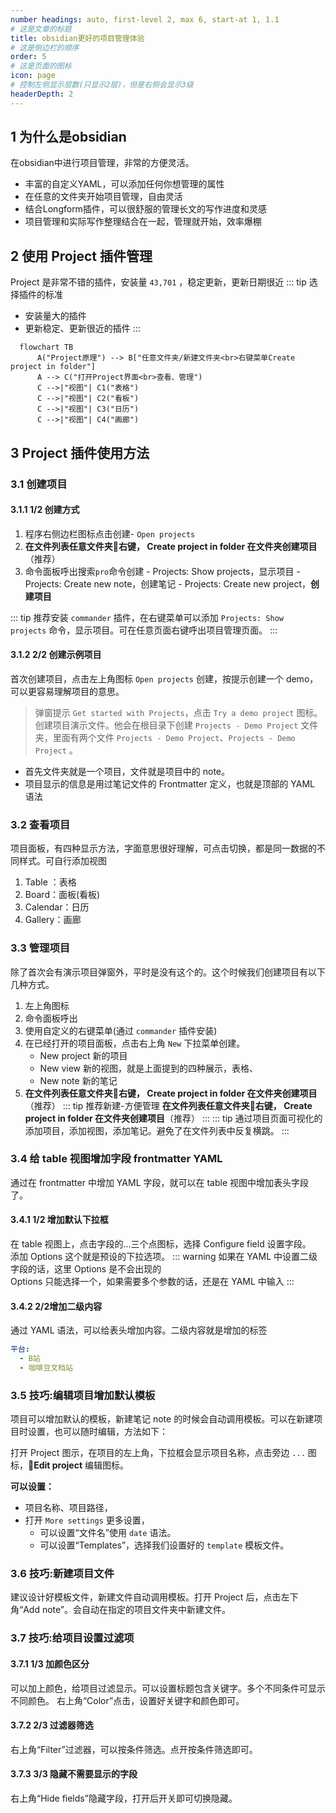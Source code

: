 ```yaml
---
number headings: auto, first-level 2, max 6, start-at 1, 1.1
# 这是文章的标题
title: obsidian更好的项目管理体验
# 这是侧边栏的顺序
order: 5
# 这是页面的图标
icon: page
# 控制左侧显示层数(只显示2层)，但是右侧会显示3级
headerDepth: 2
---
```

## 1 为什么是obsidian
在obsidian中进行项目管理，非常的方便灵活。
- 丰富的自定义YAML，可以添加任何你想管理的属性
- 在任意的文件夹开始项目管理，自由灵活
- 结合Longform插件，可以很舒服的管理长文的写作进度和灵感
- 项目管理和实际写作整理结合在一起，管理就开始，效率爆棚

## 2 使用 Project 插件管理
Project 是非常不错的插件，安装量  `43,701` ，稳定更新，更新日期很近
::: tip 选择插件的标准
- 安装量大的插件
- 更新稳定、更新很近的插件
:::

```mermaid
  flowchart TB
      A("Project原理") --> B["任意文件夹/新建文件夹<br>右键菜单Create project in folder"]
      A --> C("打开Project界面<br>查看、管理")
      C -->|"视图"| C1("表格")
      C -->|"视图"| C2("看板")
      C -->|"视图"| C3("日历")
      C -->|"视图"| C4("画廊")
```

## 3 Project 插件使用方法
### 3.1 创建项目
#### 3.1.1 1/2 创建方式
1.   程序右侧边栏图标点击创建- `Open projects`
2.   **在文件列表任意文件夹📁右键， Create project in folder 在文件夹创建项目**（推荐）
3.   命令面板呼出搜索`pro`命令创建
    -   Projects: Show projects，显示项目
    -   Projects: Create new note，创建笔记
    -   Projects: Create new project，**创建项目**

::: tip
推荐安装 `commander` 插件，在右键菜单可以添加 `Projects: Show projects` 命令，显示项目。可在任意页面右键呼出项目管理页面。
:::

#### 3.1.2 2/2 创建示例项目

首次创建项目，点击左上角图标 `Open projects` 创建，按提示创建一个 demo，可以更容易理解项目的意思。

> 弹窗提示 `Get started with Projects`，点击 `Try a demo project` 图标。创建项目演示文件。他会在根目录下创建 `Projects - Demo Project` 文件夹，里面有两个文件 `Projects - Demo Project`、`Projects - Demo Project` 。

-   首先文件夹就是一个项目，文件就是项目中的 note。
-   项目显示的信息是用过笔记文件的 Frontmatter 定义，也就是顶部的 YAML 语法
### 3.2 查看项目
项目面板，有四种显示方法，字面意思很好理解，可点击切换，都是同一数据的不同样式。可自行添加视图

1.  Table ：表格
2.  Board：面板(看板)
3.  Calendar：日历
4.  Gallery：画廊
### 3.3 管理项目
除了首次会有演示项目弹窗外，平时是没有这个的。这个时候我们创建项目有以下几种方式。

1.  左上角图标
2.  命令面板呼出
3.  使用自定义的右键菜单(通过 `commander` 插件安装)
4.  在已经打开的项目面板，点击右上角 `New` 下拉菜单创建。
    -   New project 新的项目
    -   New view 新的视图，就是上面提到的四种展示，表格、
    -   New note 新的笔记
5.  **在文件列表任意文件夹📁右键， Create project in folder 在文件夹创建项目**（推荐）
::: tip 推荐新建-方便管理
**在文件列表任意文件夹📁右键， Create project in folder 在文件夹创建项目**（推荐）
:::
::: tip
通过项目页面可视化的添加项目，添加视图，添加笔记。避免了在文件列表中反复横跳。
:::
### 3.4 给 table 视图增加字段 frontmatter YAML
通过在 frontmatter 中增加 YAML 字段，就可以在 table 视图中增加表头字段了。
#### 3.4.1 1/2 增加默认下拉框

在 table 视图上，点击字段的...三个点图标，选择 Configure field 设置字段。  
添加 Options 这个就是预设的下拉选项。
::: warning
如果在 YAML 中设置二级字段的话，这里 Options 是不会出现的  
Options 只能选择一个，如果需要多个参数的话，还是在 YAML 中输入
:::
#### 3.4.2 2/2增加二级内容

通过 YAML 语法，可以给表头增加内容。二级内容就是增加的标签
```YAML
平台:
  - B站
  - 咖啡豆文档站
```

### 3.5 技巧:编辑项目增加默认模板

项目可以增加默认的模板，新建笔记 note 的时候会自动调用模板。可以在新建项目时设置，也可以随时编辑，方法如下：

打开 Project 图示，在项目的左上角，下拉框会显示项目名称，点击旁边 `...` 图标，📝**Edit project** 编辑图标。

**可以设置：**

-   项目名称、项目路径，
-   打开 `More settings` 更多设置，
    -   可以设置“文件名”使用 `date` 语法。
    -   可以设置“Templates”，选择我们设置好的 `template` 模板文件。

### 3.6 技巧:新建项目文件
建议设计好模板文件，新建文件自动调用模板。打开 Project 后，点击左下角“Add note”。会自动在指定的项目文件夹中新建文件。

### 3.7 技巧:给项目设置过滤项
#### 3.7.1 1/3 加颜色区分
可以加上颜色，给项目过滤显示。可以设置标题包含关键字。多个不同条件可显示不同颜色。
右上角“Color”点击，设置好关键字和颜色即可。
#### 3.7.2 2/3 过滤器筛选
右上角“Filter”过滤器，可以按条件筛选。点开按条件筛选即可。
#### 3.7.3 3/3 隐藏不需要显示的字段
右上角“Hide fields”隐藏字段，打开后开关即可切换隐藏。